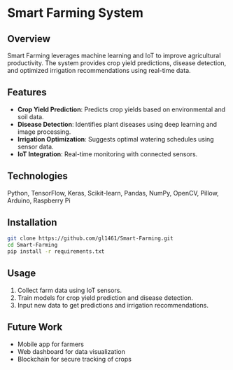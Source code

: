 # Smart Farming System

## Overview
Smart Farming leverages machine learning and IoT to improve agricultural productivity. The system provides crop yield predictions, disease detection, and optimized irrigation recommendations using real-time data.

## Features
- **Crop Yield Prediction**: Predicts crop yields based on environmental and soil data.
- **Disease Detection**: Identifies plant diseases using deep learning and image processing.
- **Irrigation Optimization**: Suggests optimal watering schedules using sensor data.
- **IoT Integration**: Real-time monitoring with connected sensors.

## Technologies
Python, TensorFlow, Keras, Scikit-learn, Pandas, NumPy, OpenCV, Pillow, Arduino, Raspberry Pi

## Installation
```bash
git clone https://github.com/gl1461/Smart-Farming.git
cd Smart-Farming
pip install -r requirements.txt
```

## Usage
1. Collect farm data using IoT sensors.
2. Train models for crop yield prediction and disease detection.
3. Input new data to get predictions and irrigation recommendations.

## Future Work
- Mobile app for farmers
- Web dashboard for data visualization
- Blockchain for secure tracking of crops

